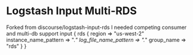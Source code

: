 # Logstash Input Multi-RDS

Forked from discourse/logstash-input-rds I needed competing consumer and multi-db support 
    input {
      rds {
        region => "us-west-2"
        instance_name_pattern => ".*"
        log_file_name_pattern => ".*"
        group_name => "rds"
      }
    }
